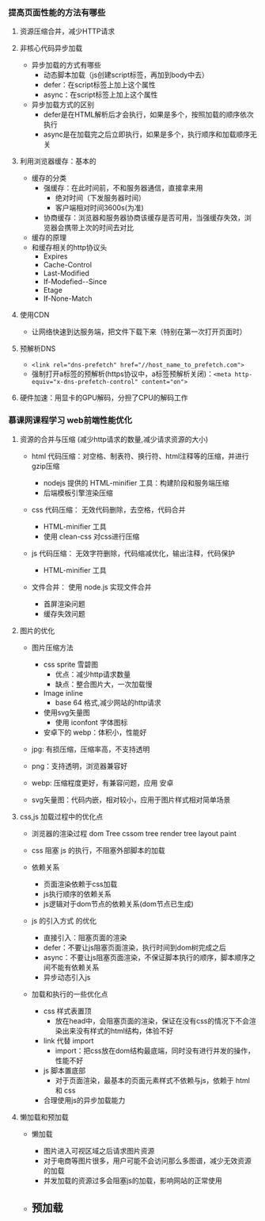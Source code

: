 ### 提高页面性能的方法有哪些
1. 资源压缩合并，减少HTTP请求
2. 非核心代码异步加载
    - 异步加载的方式有哪些
        - 动态脚本加载（js创建script标签，再加到body中去）
        - defer：在script标签上加上这个属性
        - async：在script标签上加上这个属性
    - 异步加载方式的区别
        - defer是在HTML解析后才会执行，如果是多个，按照加载的顺序依次执行  
        - async是在加载完之后立即执行，如果是多个，执行顺序和加载顺序无关

3. 利用浏览器缓存：基本的
    - 缓存的分类
        - 强缓存：在此时间前，不和服务器通信，直接拿来用
            - 绝对时间（下发服务器时间）
            - 客户端相对时间3600s(为准)
        - 协商缓存：浏览器和服务器协商该缓存是否可用，当强缓存失效，浏览器会携带上次的时间去对比
    - 缓存的原理
    - 和缓存相关的http协议头
        - Expires
        - Cache-Control
        - Last-Modified
        - If-Modefied--Since
        - Etage
        - If-None-Match
4. 使用CDN
    - 让网络快速到达服务端，把文件下载下来（特别在第一次打开页面时）
5. 预解析DNS
    - `<link rel="dns-prefetch" href="//host_name_to_prefetch.com">`
    - 强制打开a标签的预解析(https协议中，a标签预解析关闭)：`<meta http-equiv="x-dns-prefetch-control" content="on">`

6. 硬件加速：用显卡的GPU解码，分担了CPU的解码工作


### 慕课网课程学习 web前端性能优化

1. 资源的合并与压缩
    (减少http请求的数量,减少请求资源的大小)
    - html 代码压缩：对空格、制表符、换行符、html注释等的压缩，并进行gzip压缩
        - nodejs 提供的 HTML-minifier 工具：构建阶段和服务端压缩
        - 后端模板引擎渲染压缩

    - css 代码压缩： 无效代码删除，去空格，代码合并
        - HTML-minifier 工具
        - 使用 clean-css 对css进行压缩

    - js 代码压缩： 无效字符删除，代码缩减优化，输出注释，代码保护
        - HTML-minifier 工具
        
    - 文件合并： 使用 node.js 实现文件合并
        - 首屏渲染问题
        - 缓存失效问题
    

2. 图片的优化
    - 图片压缩方法
        - css sprite 雪碧图
            - 优点：减少http请求数量
            - 缺点：整合图片大，一次加载慢
        - Image inline
            - base 64 格式,减少网站的http请求
        - 使用svg矢量图
            - 使用 iconfont 字体图标 
        - 安卓下的 webp：体积小，性能好

    - jpg: 有损压缩，压缩率高，不支持透明
    - png：支持透明，浏览器兼容好
    - webp: 压缩程度更好，有兼容问题，应用 安卓
    - svg矢量图：代码内嵌，相对较小，应用于图片样式相对简单场景

3. css,js 加载过程中的优化点
    - 浏览器的渲染过程 dom Tree cssom tree render tree layout paint
    - css 阻塞 js 的执行，不阻塞外部脚本的加载
    - 依赖关系
        - 页面渲染依赖于css加载
        - js执行顺序的依赖关系
        - js逻辑对于dom节点的依赖关系(dom节点已生成)
    - js 的引入方式 的优化
        - 直接引入：阻塞页面的渲染
        - defer：不要让js阻塞页面渲染，执行时间到dom树完成之后
        - async：不要让js阻塞页面渲染，不保证脚本执行的顺序，脚本顺序之间不能有依赖关系
        - 异步动态引入js

    - 加载和执行的一些优化点
        - css 样式表置顶
            - 放在head中，会阻塞页面的渲染，保证在没有css的情况下不会渲染出来没有样式的html结构，体验不好
        - link 代替 import
            - import：把css放在dom结构最底端，同时没有进行并发的操作，性能不好
        - js 脚本置底部
            - 对于页面渲染，最基本的页面元素样式不依赖与js，依赖于 html 和 css
        - 合理使用js的异步加载能力
    
4. 懒加载和预加载
    - 懒加载
        - 图片进入可视区域之后请求图片资源
        - 对于电商等图片很多，用户可能不会访问那么多图谱，减少无效资源的加载
        - 并发加载的资源过多会阻塞js的加载，影响网站的正常使用
    
    - 预加载
        - 

